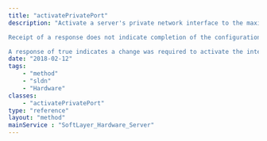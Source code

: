 ```yaml
---
title: "activatePrivatePort"
description: "Activate a server's private network interface to the maximum available speed. This operation is an alias for [[SoftLayer_Hardware_Server/setPrivateNetworkInterfaceSpeed]] with a $newSpeed of -1 and a $redundancy of 'redundant' or unspecified (which results in the best available redundancy state). 

Receipt of a response does not indicate completion of the configuration change. Any subsequent attempts to request the interface change speed or state, while changes are pending, will result in a busy error. 

A response of true indicates a change was required to activate the interface; thus changes are pending. A response of false indicates the interface was already active, and thus no changes are pending. "
date: "2018-02-12"
tags:
    - "method"
    - "sldn"
    - "Hardware"
classes:
    - "activatePrivatePort"
type: "reference"
layout: "method"
mainService : "SoftLayer_Hardware_Server"
---
```

